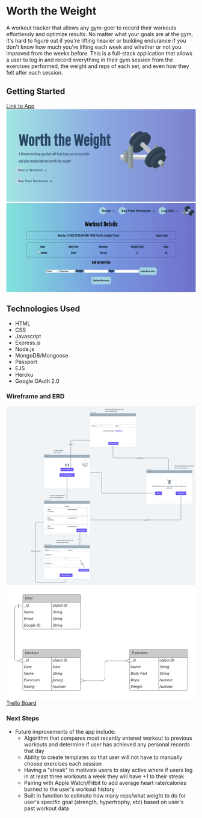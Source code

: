 # Worth the Weight
A workout tracker that allows any gym-goer to record their workouts effortlessly and optimize results. No matter what your goals are at the gym, it's hard to figure out if you're lifting heavier or building endurance if you don't know how much you're lifting each week and whether or not you improved from the weeks before. This is a full-stack application that allows a user to log in and record everything in their gym session from the exercises performed, the weight and reps of each set, and even how they felt after each session. 

## Getting Started
[Link to App](https://worth-the-weight.herokuapp.com/)
![home](images/home-page.png)
![demonstration](images/demonstration.gif)

## Technologies Used
* HTML
* CSS
* Javascript
* Express.js
* Node.js
* MongoDB/Mongoose
* Passport
* EJS
* Heroku
* Google OAuth 2.0

### Wireframe and ERD
![wireframe](images/wireframe.png)
![ERD](images/ERD.png)  
[Trello Board](https://trello.com/b/aWRCYKNC/gym-tracker)

### Next Steps
* Future improvements of the app include:
    * Algorithm that compares most recently entered workout to previous workouts and determine if user has achieved any personal records that day
    * Ability to create templates so that user will not have to manually choose exercises each session
    * Having a "streak" to motivate users to stay active where if users log in at least three workouts a week they will have +1 to their streak
    * Pairing with Apple Watch/Fitbit to add average heart rate/calories burned to the user's workout history
    * Built in function to estimate how many reps/what weight to do for user's specific goal (strength, hypertrophy, etc) based on user's past workout data
